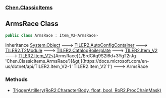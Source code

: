 
### [Chen.ClassicItems](./index 'Chen.ClassicItems')

## ArmsRace Class
```csharp
public class ArmsRace : Item_V2<ArmsRace>
```
Inheritance [System.Object](https://docs.microsoft.com/en-us/dotnet/api/System.Object 'System.Object') &#129106; [TILER2.AutoConfigContainer](https://docs.microsoft.com/en-us/dotnet/api/TILER2.AutoConfigContainer 'TILER2.AutoConfigContainer') &#129106; [TILER2.T2Module](https://docs.microsoft.com/en-us/dotnet/api/TILER2.T2Module 'TILER2.T2Module') &#129106; [TILER2.CatalogBoilerplate](https://docs.microsoft.com/en-us/dotnet/api/TILER2.CatalogBoilerplate 'TILER2.CatalogBoilerplate') &#129106; [TILER2.Item_V2](https://docs.microsoft.com/en-us/dotnet/api/TILER2.Item_V2 'TILER2.Item_V2') &#129106; [TILER2.Item_V2&lt;](https://docs.microsoft.com/en-us/dotnet/api/TILER2.Item_V2-1 'TILER2.Item_V2`1')[ArmsRace](./ErdCitq9S2l6d+3YgT2rJg 'Chen.ClassicItems.ArmsRace')[&gt;](https://docs.microsoft.com/en-us/dotnet/api/TILER2.Item_V2-1 'TILER2.Item_V2`1') &#129106; ArmsRace  

### Methods
- [TriggerArtillery(RoR2.CharacterBody, float, bool, RoR2.ProcChainMask)](./YWXa5rPFCVHiJCZoKM4hsg 'Chen.ClassicItems.ArmsRace.TriggerArtillery(RoR2.CharacterBody, float, bool, RoR2.ProcChainMask)')
